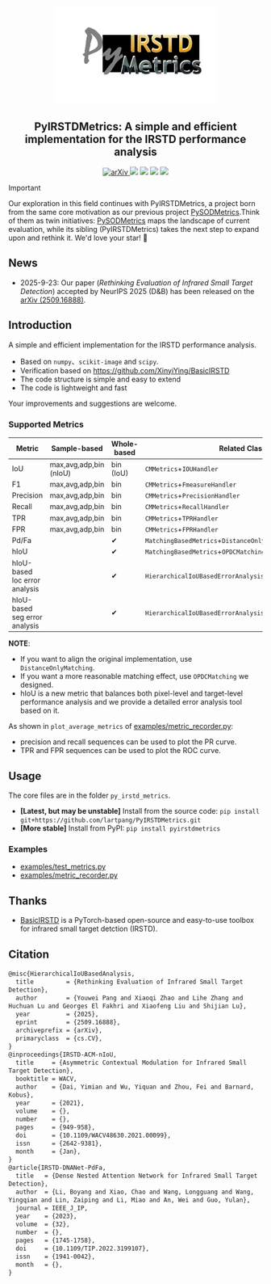 <div align="center">
  <img src="https://github.com/lartpang/PyIRSTDMetrics/blob/main/images/logo.png?raw=true" alt="Logo" width="320" height="auto">
  </br>
  <h2>PyIRSTDMetrics: A simple and efficient implementation for the IRSTD performance analysis</h2>
   <a href='https://arxiv.org/abs/2509.16888'>
      <img src='https://img.shields.io/badge/Paper-arXiv-red?style=flat&logo=arXiv&logoColor=red' alt='arXiv'>
   </a>
  <img src="https://img.shields.io/pypi/v/pyirstdmetrics">
  <img src="https://img.shields.io/pypi/dm/pyirstdmetrics?label=pypi%20downloads&logo=PyPI&logoColor=white">
  <img src="https://img.shields.io/github/last-commit/lartpang/PyIRSTDMetrics">
  <img src="https://img.shields.io/github/release-date/lartpang/PyIRSTDMetrics">
  </br>
</div>

> [!important]
>
> Our exploration in this field continues with PyIRSTDMetrics, a project born from the same core motivation as our previous project [PySODMetrics](https://github.com/lartpang/PySODMetrics/tree/main).
> ​​Think of them as twin initiatives: [PySODMetrics](https://github.com/lartpang/PySODMetrics/tree/main) maps the landscape of current evaluation, while its sibling (PyIRSTDMetrics) takes the next step to expand upon and rethink it.
> We'd love your star! 🌟

## News

- 2025-9-23: Our paper (*Rethinking Evaluation of Infrared Small Target Detection*) accepted by NeurIPS 2025 (D&B) has been released on the [arXiv (2509.16888)](https://arxiv.org/abs/2509.16888).

## Introduction

A simple and efficient implementation for the IRSTD performance analysis.

- Based on `numpy`、`scikit-image` and `scipy`.
- Verification based on <https://github.com/XinyiYing/BasicIRSTD>
- The code structure is simple and easy to extend
- The code is lightweight and fast

Your improvements and suggestions are welcome.

### Supported Metrics

| Metric                        | Sample-based           | Whole-based | Related Class                                                | Level  |
| ----------------------------- | ---------------------- | ----------- | ------------------------------------------------------------ | ------ |
| IoU                           | max,avg,adp,bin (nIoU) | bin (IoU)   | `CMMetrics`+`IOUHandler`                                     | pixel  |
| F1                            | max,avg,adp,bin        | bin         | `CMMetrics`+`FmeasureHandler`                                | pixel  |
| Precision                     | max,avg,adp,bin        | bin         | `CMMetrics`+`PrecisionHandler`                               | pixel  |
| Recall                        | max,avg,adp,bin        | bin         | `CMMetrics`+`RecallHandler`                                  | pixel  |
| TPR                           | max,avg,adp,bin        | bin         | `CMMetrics`+`TPRHandler`                                     | pixel  |
| FPR                           | max,avg,adp,bin        | bin         | `CMMetrics`+`FPRHandler`                                     | pixel  |
| Pd/Fa                         |                        | ✔           | `MatchingBasedMetrics`+`DistanceOnlyMatching`/`OPDCMatching` | target |
| hIoU                          |                        | ✔           | `MatchingBasedMetrics`+`OPDCMatching`                        | hybrid |
| hIoU-based loc error analysis |                        | ✔           | `HierarchicalIoUBasedErrorAnalysis`                          |        |
| hIoU-based seg error analysis |                        | ✔           | `HierarchicalIoUBasedErrorAnalysis`                          |        |

**NOTE**:

- If you want to align the original implementation, use `DistanceOnlyMatching`.
- If you want a more reasonable matching effect, use `OPDCMatching` we designed.
- hIoU is a new metric that balances both pixel-level and target-level performance analysis and we provide a detailed error analysis tool based on it.

As shown in `plot_average_metrics` of [examples/metric_recorder.py](./examples/metric_recorder.py):

- precision and recall sequences can be used to plot the PR curve.
- TPR and FPR sequences can be used to plot the ROC curve.

## Usage

The core files are in the folder `py_irstd_metrics`.

- **[Latest, but may be unstable]** Install from the source code: `pip install git+https://github.com/lartpang/PyIRSTDMetrics.git`
- **[More stable]** Install from PyPI: `pip install pyirstdmetrics`

### Examples

- [examples/test_metrics.py](./examples/test_metrics.py)
- [examples/metric_recorder.py](./examples/metric_recorder.py)

## Thanks

- [BasicIRSTD](https://github.com/XinyiYing/BasicIRSTD) is a PyTorch-based open-source and easy-to-use toolbox for infrared small target detction (IRSTD).

## Citation

```text
@misc{HierarchicalIoUBasedAnalysis,
  title         = {Rethinking Evaluation of Infrared Small Target Detection},
  author        = {Youwei Pang and Xiaoqi Zhao and Lihe Zhang and Huchuan Lu and Georges El Fakhri and Xiaofeng Liu and Shijian Lu},
  year          = {2025},
  eprint        = {2509.16888},
  archiveprefix = {arXiv},
  primaryclass  = {cs.CV},
}
@inproceedings{IRSTD-ACM-nIoU,
  title     = {Asymmetric Contextual Modulation for Infrared Small Target Detection},
  booktitle = WACV,
  author    = {Dai, Yimian and Wu, Yiquan and Zhou, Fei and Barnard, Kobus},
  year      = {2021},
  volume    = {},
  number    = {},
  pages     = {949-958},
  doi       = {10.1109/WACV48630.2021.00099},
  issn      = {2642-9381},
  month     = {Jan},
}
@article{IRSTD-DNANet-PdFa,
  title   = {Dense Nested Attention Network for Infrared Small Target Detection},
  author  = {Li, Boyang and Xiao, Chao and Wang, Longguang and Wang, Yingqian and Lin, Zaiping and Li, Miao and An, Wei and Guo, Yulan},
  journal = IEEE_J_IP,
  year    = {2023},
  volume  = {32},
  number  = {},
  pages   = {1745-1758},
  doi     = {10.1109/TIP.2022.3199107},
  issn    = {1941-0042},
  month   = {},
}
```
